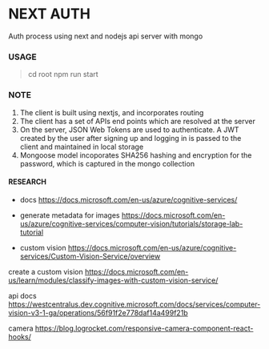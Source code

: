 # NEXT AUTH


Auth process using next and nodejs api server with mongo

### USAGE

> cd root
> npm run start


### NOTE
1. The client is built using nextjs, and incorporates routing
2. The client has a set of APIs end points which are resolved at the server
3. On the server, JSON Web Tokens are used to authenticate. A JWT created by the user after signing up and logging in is passed to the client and maintained in local storage
4. Mongoose model incoporates SHA256 hashing and encryption for the password, which is captured in the mongo collection

#### RESEARCH

* docs
https://docs.microsoft.com/en-us/azure/cognitive-services/

* generate metadata for images
https://docs.microsoft.com/en-us/azure/cognitive-services/computer-vision/tutorials/storage-lab-tutorial

* custom vision
https://docs.microsoft.com/en-us/azure/cognitive-services/Custom-Vision-Service/overview

create a custom vision
https://docs.microsoft.com/en-us/learn/modules/classify-images-with-custom-vision-service/


api docs
https://westcentralus.dev.cognitive.microsoft.com/docs/services/computer-vision-v3-1-ga/operations/56f91f2e778daf14a499f21b


camera 
https://blog.logrocket.com/responsive-camera-component-react-hooks/

